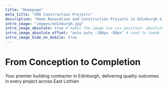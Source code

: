 ```yaml
---
title: "Homepage"
meta_title: "GR8 Construction Projects"
description: "Home Renovation and Construction Projects in Edinburgh & East Lothian"
intro_image: "images/edinburgh.jpg"
intro_image_absolute: true # makes the image use css position: absolute; so it looks "offset". It's a visual effect that might not always look good depending on the image you use.
intro_image_absolute_offset: "auto auto -100px -80px" # used to tweak the positioning of the absolute image if enabled above
intro_image_hide_on_mobile: true
---
```


# From Conception to Completion

Your premier building contractor in Edinburgh, delivering quality outcomes in every project across East Lothian
